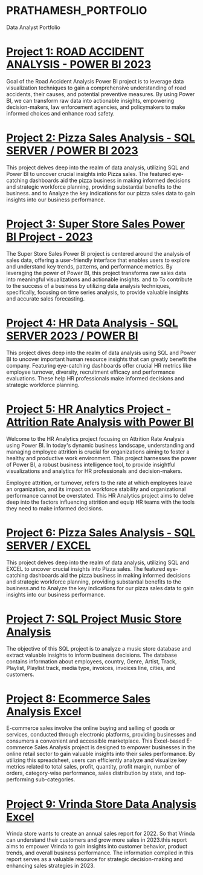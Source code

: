# PRATHAMESH_PORTFOLIO
Data Analyst Portfolio

# [Project 1: ROAD ACCIDENT ANALYSIS - POWER BI 2023](https://github.com/PRATHAMESH9743/ROAD-ACCIDENT-ANALYSIS/blob/main/README.md)
Goal of the Road Accident Analysis Power BI project is to leverage data visualization techniques to gain a comprehensive understanding of road accidents, their causes, and potential preventive measures. By using Power BI, we can transform raw data into actionable insights, empowering decision-makers, law enforcement agencies, and policymakers to make informed choices and enhance road safety.

# [Project 2: Pizza Sales Analysis - SQL SERVER / POWER BI 2023](https://github.com/PRATHAMESH9743/PIZZA-SALES-ANALYSIS/blob/main/README.md)
This project delves deep into the realm of data analysis, utilizing SQL and Power BI to uncover crucial insights into Pizza sales. The featured eye-catching dashboards aid the pizza business in making informed decisions and strategic workforce planning, providing substantial benefits to the business. and to Analyze the key indications for our pizza sales data to gain insights into our business performance.

# [Project 3: Super Store Sales Power BI Project - 2023](https://github.com/PRATHAMESH9743/Super-Store-Sales-/blob/main/README.md)
The Super Store Sales Power BI project is centered around the analysis of sales data, offering a user-friendly interface that enables users to explore and understand key trends, patterns, and performance metrics. By leveraging the power of Power BI, this project transforms raw sales data into meaningful visualizations and actionable insights. and to To contribute to the success of a business by utilizing data analysis techniques, specifically, focusing on time series analysis, to provide valuable insights and accurate sales forecasting.

# [Project 4: HR Data Analysis - SQL SERVER 2023 / POWER BI](https://github.com/PRATHAMESH9743/hr_data/blob/main/README.md)
This project dives deep into the realm of data analysis using SQL and Power BI to uncover important human resource insights that can greatly benefit the company. Featuring eye-catching dashboards offer crucial HR metrics like employee turnover, diversity, recruitment efficacy and performance evaluations. These help HR professionals make informed decisions and strategic workforce planning.

# [Project 5: HR Analytics Project - Attrition Rate Analysis with Power BI](https://github.com/PRATHAMESH9743/HR-ANALYTICS/blob/main/README.md)
Welcome to the HR Analytics project focusing on Attrition Rate Analysis using Power BI. In today's dynamic business landscape, understanding and managing employee attrition is crucial for organizations aiming to foster a healthy and productive work environment. This project harnesses the power of Power BI, a robust business intelligence tool, to provide insightful visualizations and analytics for HR professionals and decision-makers.

Employee attrition, or turnover, refers to the rate at which employees leave an organization, and its impact on workforce stability and organizational performance cannot be overstated. This HR Analytics project aims to delve deep into the factors influencing attrition and equip HR teams with the tools they need to make informed decisions.

# [Project 6: Pizza Sales Analysis - SQL SERVER / EXCEL](https://github.com/PRATHAMESH9743/Pizza-Sales-Analysis-SQL-Excel/blob/main/README.md)
This project delves deep into the realm of data analysis, utilizing SQL and EXCEL to uncover crucial insights into Pizza sales. The featured eye-catching dashboards aid the pizza business in making informed decisions and strategic workforce planning, providing substantial benefits to the business.and to Analyze the key indications for our pizza sales data to gain insights into our business performance.

# [Project 7: SQL Project Music Store Analysis](https://github.com/PRATHAMESH9743/SQL_Project_Music_Store_Analysis/blob/main/README.md)
The objective of this SQL project is to analyze a music store database and extract valuable insights to inform business decisions. The database contains information about employees, country, Genre, Artist, Track, Playlist, Playlist track, media type, invoices, invoices line, cities, and customers.

# [Project 8: Ecommerce Sales Analysis Excel](https://github.com/PRATHAMESH9743/ECOMMERCE-SALES-ANALYSIS-/blob/main/README.md)
E-commerce sales involve the online buying and selling of goods or services, conducted through electronic platforms, providing businesses and consumers a convenient and accessible marketplace. This Excel-based E-commerce Sales Analysis project is designed to empower businesses in the online retail sector to gain valuable insights into their sales performance. By utilizing this spreadsheet, users can efficiently analyze and visualize key metrics related to total sales, profit, quantity, profit margin, number of orders, category-wise performance, sales distribution by state, and top-performing sub-categories.

# [Project 9: Vrinda Store Data Analysis Excel](https://github.com/PRATHAMESH9743/Vrinda_store_Analysis/blob/main/README.md)
Vrinda store wants to create an annual sales report for 2022. So that Vrinda can understand their customers and grow more sales in 2023.this report aims to empower Vrinda to gain insights into customer behavior, product trends, and overall business performance. The information compiled in this report serves as a valuable resource for strategic decision-making and enhancing sales strategies in 2023.

